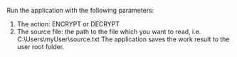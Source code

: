 Run the application with the following parameters:
1. The action: ENCRYPT or DECRYPT
2. The source file: the path to the file which you want to read,
   i.e. C:\Users\myUser\source.txt
The application saves the work result to the user root folder.